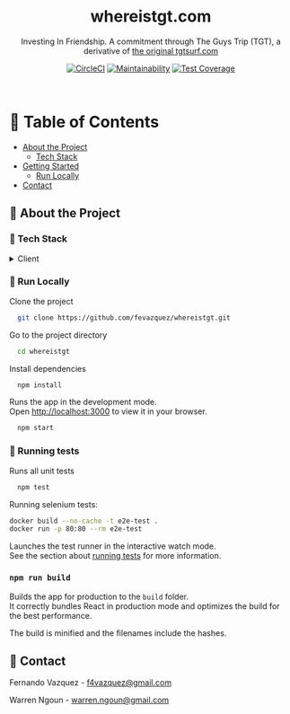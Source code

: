 <div align="center">
  <h1>whereistgt.com</h1>
  <p>
    Investing In Friendship. A commitment through The Guys Trip (TGT), a derivative of <a href="https://tgtsurf.com">the original tgtsurf.com</a>
  </p>

  [![CircleCI](https://dl.circleci.com/status-badge/img/gh/fevazquez/whereistgt/tree/main.svg?style=svg)](https://dl.circleci.com/status-badge/redirect/gh/fevazquez/whereistgt/tree/main)
  [![Maintainability](https://api.codeclimate.com/v1/badges/0087ee8938982799d868/maintainability)](https://codeclimate.com/github/fevazquez/whereistgt/maintainability)
  [![Test Coverage](https://api.codeclimate.com/v1/badges/0087ee8938982799d868/test_coverage)](https://codeclimate.com/github/fevazquez/whereistgt/test_coverage)
</div>

<br />

<!-- Table of Contents -->

# :notebook_with_decorative_cover: Table of Contents

- [About the Project](#star2-about-the-project)
  - [Tech Stack](#space_invader-tech-stack)
- [Getting Started](#toolbox-getting-started)
  - [Run Locally](#running-run-locally)
- [Contact](#handshake-contact)

<!-- About the Project -->

## :star2: About the Project

<!-- TechStack -->

### :space_invader: Tech Stack

<details>
  <summary>Client</summary>
  <ul>
    <li><a href="https://reactjs.org/">React.js</a></li>
    <li><a href="https://getbootstrap.com">Bootstrap</a></li>
  </ul>
</details>

<!-- Run Locally -->

### :running: Run Locally

Clone the project

```bash
  git clone https://github.com/fevazquez/whereistgt.git
```

Go to the project directory

```bash
  cd whereistgt
```

Install dependencies

```bash
  npm install
```

Runs the app in the development mode.\
Open [http://localhost:3000](http://localhost:3000) to view it in your browser.
```bash
  npm start
```

### :memo: Running tests

Runs all unit tests
```bash
  npm test
```

Running selenium tests:
```bash
docker build --no-cache -t e2e-test .
docker run -p 80:80 --rm e2e-test
```

Launches the test runner in the interactive watch mode.\
See the section about [running tests](https://facebook.github.io/create-react-app/docs/running-tests) for more information.

### `npm run build`

Builds the app for production to the `build` folder.\
It correctly bundles React in production mode and optimizes the build for the best performance.

The build is minified and the filenames include the hashes.

<!-- Contact -->

## :handshake: Contact

Fernando Vazquez - f4vazquez@gmail.com

Warren Ngoun - warren.ngoun@gmail.com
